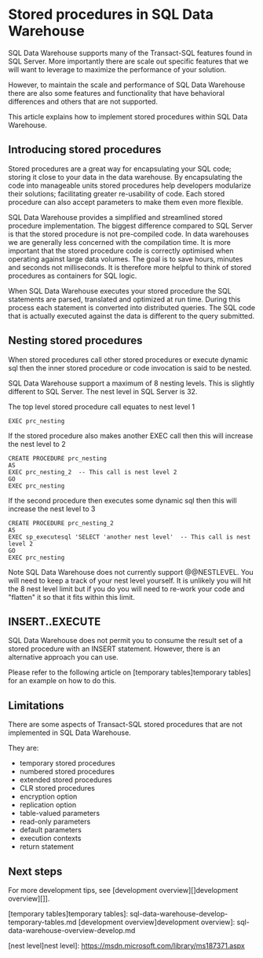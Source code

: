 <properties
   pageTitle="Stored procedures in SQL Data Warehouse | Microsoft Azure"
   description="Tips for implementing stored procedures in Azure SQL Data Warehouse for developing solutions."
   services="sql-data-warehouse"
   documentationCenter="NA"
   authors="jrowlandjones"
   manager="barbkess"
   editor=""/>

<tags
   ms.service="sql-data-warehouse"
   ms.devlang="NA"
   ms.topic="article"
   ms.tgt_pltfrm="NA"
   ms.workload="data-services"
   ms.date="01/07/2016"
   ms.author="jrj;barbkess;sonyama"/>

# Stored procedures in SQL Data Warehouse
SQL Data Warehouse supports many of the Transact-SQL features found in SQL Server. More importantly there are scale out specific features that we will want to leverage to maximize the performance of your solution.

However, to maintain the scale and performance of SQL Data Warehouse there are also some features and functionality that have behavioral differences and others that are not supported.

This article explains how to implement stored procedures within SQL Data Warehouse.

## Introducing stored procedures
Stored procedures are a great way for encapsulating your SQL code; storing it close to your data in the data warehouse. By encapsulating the code into manageable units stored procedures help developers modularize their solutions; facilitating greater re-usability of code. Each stored procedure can also accept parameters to make them even more flexible.

SQL Data Warehouse provides a simplified and streamlined stored procedure implementation. The biggest difference compared to SQL Server is that the stored procedure is not pre-compiled code. In data warehouses we are generally less concerned with the compilation time. It is more important that the stored procedure code is correctly optimised when operating against large data volumes. The goal is to save hours, minutes and seconds not milliseconds. It is therefore more helpful to think of stored procedures as containers for SQL logic.     

When SQL Data Warehouse executes your stored procedure the SQL statements are parsed, translated and optimized at run time. During this process each statement is converted into distributed queries. The SQL code that is actually executed against the data is different to the query submitted.

## Nesting stored procedures
When stored procedures call other stored procedures or execute dynamic sql then the inner stored procedure or code invocation is said to be nested.

SQL Data Warehouse support a maximum of 8 nesting levels. This is slightly different to SQL Server. The nest level in SQL Server is 32.

The top level stored procedure call equates to nest level 1

```
EXEC prc_nesting
``` 
If the stored procedure also makes another EXEC call then this will increase the nest level to 2

```
CREATE PROCEDURE prc_nesting
AS
EXEC prc_nesting_2  -- This call is nest level 2
GO
EXEC prc_nesting
```
If the second procedure then executes some dynamic sql then this will increase the nest level to 3

```
CREATE PROCEDURE prc_nesting_2
AS
EXEC sp_executesql 'SELECT 'another nest level'  -- This call is nest level 2
GO
EXEC prc_nesting
```

Note SQL Data Warehouse does not currently support @@NESTLEVEL. You will need to keep a track of your nest level yourself. It is unlikely you will hit the 8 nest level limit but if you do you will need to re-work your code and "flatten" it so that it fits within this limit. 

## INSERT..EXECUTE
SQL Data Warehouse does not permit you to consume the result set of a stored procedure with an INSERT statement. However, there is an alternative approach you can use.

Please refer to the following article on [temporary tables]temporary tables] for an example on how to do this.

## Limitations
There are some aspects of Transact-SQL stored procedures that are not implemented in SQL Data Warehouse.

They are:

* temporary stored procedures
* numbered stored procedures
* extended stored procedures
* CLR stored procedures
* encryption option
* replication option
* table-valued parameters
* read-only parameters
* default parameters
* execution contexts
* return statement

## Next steps
For more development tips, see [development overview][]development overview][]].

<!--Image references-->

<!--Article references-->
[temporary tables]temporary tables]: sql-data-warehouse-develop-temporary-tables.md
[development overview]development overview]: sql-data-warehouse-overview-develop.md

<!--MSDN references-->
[nest level]nest level]: https://msdn.microsoft.com/library/ms187371.aspx

<!--Other Web references-->

